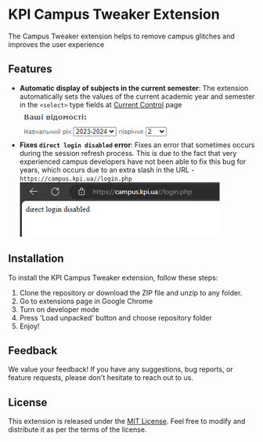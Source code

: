 # KPI Campus Tweaker Extension

The Campus Tweaker extension helps to remove campus glitches and improves the user experience

## Features

- **Automatic display of subjects in the current semester**: The extension automatically sets the values of the current academic year and semester in the `<select>` type fields at [Current Control](https://campus.kpi.ua/student/index.php?mode=studysheet) page
  ![current control year and semester autofill example](docs/1.png)
- **Fixes `direct login disabled` error**: Fixes an error that sometimes occurs during the session refresh process. This is due to the fact that very experienced campus developers have not been able to fix this bug for years, which occurs due to an extra slash in the URL - `https://campus.kpi.ua//login.php`
  ![direct login disabled example](docs/2.png)

## Installation

To install the KPI Campus Tweaker extension, follow these steps:

1. Clone the repository or download the ZIP file and unzip to any folder.
2. Go to extensions page in Google Chrome
3. Turn on developer mode
4. Press 'Load unpacked' button and choose repository folder
5. Enjoy!

## Feedback

We value your feedback! If you have any suggestions, bug reports, or feature requests, please don't hesitate to reach out to us.

## License

This extension is released under the [MIT License](https://opensource.org/licenses/MIT). Feel free to modify and distribute it as per the terms of the license.
